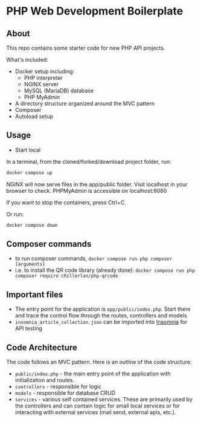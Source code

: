# PHP Web Development Boilerplate

## About

This repo contains some starter code for new PHP API projects.

What's included:

- Docker setup including:
  - PHP interpreter
  - NGINX server
  - MySQL (MariaDB) database
  - PHP MyAdmin
- A directory structure organized around the MVC pattern
- Composer
- Autoload setup

## Usage

- Start local

In a terminal, from the cloned/forked/download project folder, run:

```bash
docker compose up
```

NGINX will now serve files in the app/public folder. Visit localhost in your browser to check.
PHPMyAdmin is accessible on localhost:8080

If you want to stop the containers, press Ctrl+C.

Or run:

```bash
docker compose down
```

## Composer commands

- to run composer commands, `docker compose run php composer [arguments]`
- i.e. to install the QR code library (already done): `docker compose run php composer require chillerlan/php-qrcode`

## Important files

- The entry point for the application is `app/public/index.php`. Start there and trace the control flow through the routes, controllers and models
- `insomnia_article_collection.json` can be imported into [Insomnia](https://insomnia.rest/) for API testing

## Code Architecture

The code follows an MVC pattern. Here is an outline of the code structure:

- `public/index.php` - the main entry point of the application with initialization and routes.
- `controllers` - responsible for logic
- `models` - responsible for database CRUD
- `services` - various self contained services. These are primarily used by the controllers and can contain logic for small local services or for interacting with external services (mail send, external apis, etc.).
